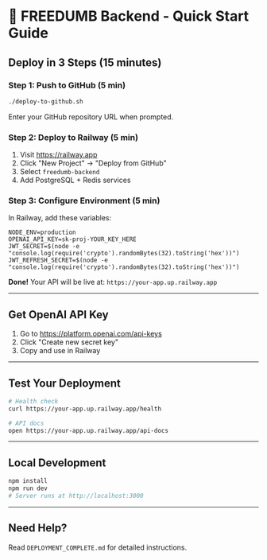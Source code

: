 # 🚀 FREEDUMB Backend - Quick Start Guide

## Deploy in 3 Steps (15 minutes)

### Step 1: Push to GitHub (5 min)
```bash
./deploy-to-github.sh
```
Enter your GitHub repository URL when prompted.

### Step 2: Deploy to Railway (5 min)
1. Visit https://railway.app
2. Click "New Project" → "Deploy from GitHub"
3. Select `freedumb-backend`
4. Add PostgreSQL + Redis services

### Step 3: Configure Environment (5 min)
In Railway, add these variables:

```env
NODE_ENV=production
OPENAI_API_KEY=sk-proj-YOUR_KEY_HERE
JWT_SECRET=$(node -e "console.log(require('crypto').randomBytes(32).toString('hex'))")
JWT_REFRESH_SECRET=$(node -e "console.log(require('crypto').randomBytes(32).toString('hex'))")
```

**Done!** Your API will be live at: `https://your-app.up.railway.app`

---

## Get OpenAI API Key
1. Go to https://platform.openai.com/api-keys
2. Click "Create new secret key"
3. Copy and use in Railway

---

## Test Your Deployment
```bash
# Health check
curl https://your-app.up.railway.app/health

# API docs
open https://your-app.up.railway.app/api-docs
```

---

## Local Development
```bash
npm install
npm run dev
# Server runs at http://localhost:3000
```

---

## Need Help?
Read `DEPLOYMENT_COMPLETE.md` for detailed instructions.
